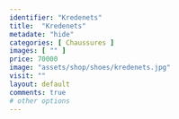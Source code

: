 ```yaml
---
identifier: "Kredenets"
title:  "Kredenets"
metadate: "hide"
categories: [ Chaussures ]
images: [ "" ]
price: 70000
image: "assets/shop/shoes/kredenets.jpg"
visit: ""
layout: default
comments: true
# other options
---
```


